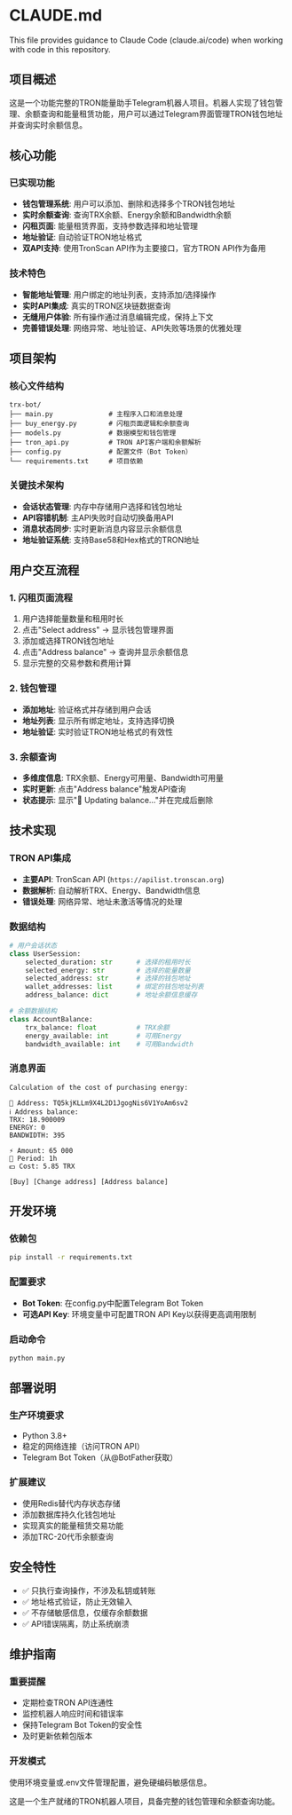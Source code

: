 # CLAUDE.md

This file provides guidance to Claude Code (claude.ai/code) when working with code in this repository.

## 项目概述

这是一个功能完整的TRON能量助手Telegram机器人项目。机器人实现了钱包管理、余额查询和能量租赁功能，用户可以通过Telegram界面管理TRON钱包地址并查询实时余额信息。

## 核心功能

### 已实现功能
- **钱包管理系统**: 用户可以添加、删除和选择多个TRON钱包地址
- **实时余额查询**: 查询TRX余额、Energy余额和Bandwidth余额
- **闪租页面**: 能量租赁界面，支持参数选择和地址管理
- **地址验证**: 自动验证TRON地址格式
- **双API支持**: 使用TronScan API作为主要接口，官方TRON API作为备用

### 技术特色
- **智能地址管理**: 用户绑定的地址列表，支持添加/选择操作
- **实时API集成**: 真实的TRON区块链数据查询
- **无缝用户体验**: 所有操作通过消息编辑完成，保持上下文
- **完善错误处理**: 网络异常、地址验证、API失败等场景的优雅处理

## 项目架构

### 核心文件结构
```
trx-bot/
├── main.py              # 主程序入口和消息处理
├── buy_energy.py        # 闪租页面逻辑和余额查询
├── models.py            # 数据模型和钱包管理
├── tron_api.py          # TRON API客户端和余额解析
├── config.py            # 配置文件（Bot Token）
└── requirements.txt     # 项目依赖
```

### 关键技术架构
- **会话状态管理**: 内存中存储用户选择和钱包地址
- **API容错机制**: 主API失败时自动切换备用API
- **消息状态同步**: 实时更新消息内容显示余额信息
- **地址验证系统**: 支持Base58和Hex格式的TRON地址

## 用户交互流程

### 1. 闪租页面流程
1. 用户选择能量数量和租用时长
2. 点击"Select address" → 显示钱包管理界面
3. 添加或选择TRON钱包地址
4. 点击"Address balance" → 查询并显示余额信息
5. 显示完整的交易参数和费用计算

### 2. 钱包管理
- **添加地址**: 验证格式并存储到用户会话
- **地址列表**: 显示所有绑定地址，支持选择切换
- **地址验证**: 实时验证TRON地址格式的有效性

### 3. 余额查询
- **多维度信息**: TRX余额、Energy可用量、Bandwidth可用量
- **实时更新**: 点击"Address balance"触发API查询
- **状态提示**: 显示"🔄 Updating balance…"并在完成后删除

## 技术实现

### TRON API集成
- **主要API**: TronScan API (`https://apilist.tronscan.org`)
- **数据解析**: 自动解析TRX、Energy、Bandwidth信息
- **错误处理**: 网络异常、地址未激活等情况的处理

### 数据结构
```python
# 用户会话状态
class UserSession:
    selected_duration: str      # 选择的租用时长
    selected_energy: str        # 选择的能量数量  
    selected_address: str       # 选择的钱包地址
    wallet_addresses: list      # 绑定的钱包地址列表
    address_balance: dict       # 地址余额信息缓存

# 余额数据结构
class AccountBalance:
    trx_balance: float          # TRX余额
    energy_available: int       # 可用Energy
    bandwidth_available: int    # 可用Bandwidth
```

### 消息界面
```
Calculation of the cost of purchasing energy:

🎯 Address: TQ5kjKLLm9X4L2D1JgogNis6V1YoAm6sv2
ℹ️ Address balance:
TRX: 18.900009
ENERGY: 0
BANDWIDTH: 395

⚡️ Amount: 65 000
📆 Period: 1h 
💵 Cost: 5.85 TRX 

[Buy] [Change address] [Address balance]
```

## 开发环境

### 依赖包
```bash
pip install -r requirements.txt
```

### 配置要求
- **Bot Token**: 在config.py中配置Telegram Bot Token
- **可选API Key**: 环境变量中可配置TRON API Key以获得更高调用限制

### 启动命令
```bash
python main.py
```

## 部署说明

### 生产环境要求
- Python 3.8+
- 稳定的网络连接（访问TRON API）
- Telegram Bot Token（从@BotFather获取）

### 扩展建议
- 使用Redis替代内存状态存储
- 添加数据库持久化钱包地址
- 实现真实的能量租赁交易功能
- 添加TRC-20代币余额查询

## 安全特性

- ✅ 只执行查询操作，不涉及私钥或转账
- ✅ 地址格式验证，防止无效输入
- ✅ 不存储敏感信息，仅缓存余额数据
- ✅ API错误隔离，防止系统崩溃

## 维护指南

### 重要提醒
- 定期检查TRON API连通性
- 监控机器人响应时间和错误率
- 保持Telegram Bot Token的安全性
- 及时更新依赖包版本

### 开发模式
使用环境变量或.env文件管理配置，避免硬编码敏感信息。

这是一个生产就绪的TRON机器人项目，具备完整的钱包管理和余额查询功能。
